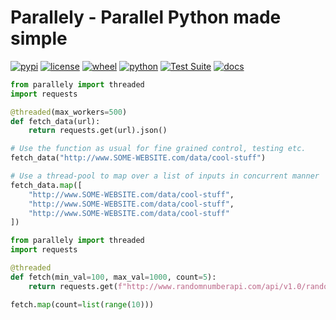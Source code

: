 # Parallely - Parallel Python made simple

[![pypi](https://img.shields.io/pypi/v/parallely.svg)](https://pypi.org/project/parallely/)
[![license](https://img.shields.io/pypi/l/parallely.svg)](https://github.com/mvilstrup/parallely/blob/master/LICENSE)
[![wheel](https://img.shields.io/pypi/wheel/parallely.svg)](https://pypi.org/project/parallely/)
[![python](https://img.shields.io/pypi/pyversions/parallely.svg)](https://pypi.org/project/parallely/)
[![Test Suite](https://github.com/mvilstrup/parallely/workflows/Test%20Suite/badge.svg)](https://github.com/mvilstrup/parallely/actions?query=workflow%3A%22Test+Suite%22)
[![docs](https://readthedocs.org/projects/parallely/badge/?version=stable&style=flat)](https://parallely.readthedocs.io/en/stable/)



```python
from parallely import threaded
import requests

@threaded(max_workers=500)
def fetch_data(url):
    return requests.get(url).json()

# Use the function as usual for fine grained control, testing etc. 
fetch_data("http://www.SOME-WEBSITE.com/data/cool-stuff")

# Use a thread-pool to map over a list of inputs in concurrent manner
fetch_data.map([
    "http://www.SOME-WEBSITE.com/data/cool-stuff",
    "http://www.SOME-WEBSITE.com/data/cool-stuff",
    "http://www.SOME-WEBSITE.com/data/cool-stuff"
])
```

```python
from parallely import threaded
import requests

@threaded
def fetch(min_val=100, max_val=1000, count=5):
    return requests.get(f"http://www.randomnumberapi.com/api/v1.0/random?min={min_val}&max={max_val}&count={count}").json()

fetch.map(count=list(range(10)))
```